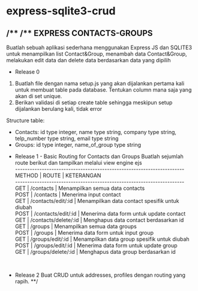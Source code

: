 # express-sqlite3-crud
/**
/** EXPRESS CONTACTS-GROUPS
---------------------------
Buatlah sebuah aplikasi sederhana menggunakan Express JS dan SQLITE3 untuk
menampilkan list Contact&Group, menambah data Contact&Group,
melakukan edit data dan delete data berdasarkan data yang dipilih

- Release 0
1. Buatlah file dengan nama setup.js yang akan dijalankan pertama kali untuk membuat
table pada database. Tentukan column mana saja yang akan di set unique.
2. Berikan validasi di setiap create table sehingga meskipun setup dijalankan berulang
kali, tidak error

Structure table:
* Contacts: id type integer, name type string, company type string, telp_number type string, email type string
* Groups: id type integer, name_of_group type string

- Release 1 - Basic Routing for Contacts dan Groups
Buatlah sejumlah route berikut dan tampilkan melalui view engine ejs<br />
----------------------------------------------------------------------<br />
METHOD | ROUTE                | KETERANGAN<br />
----------------------------------------------------------------------<br />
GET    | /contacts            | Menampilkan semua data contacts<br />
POST   | /contacts            | Menerima input contact<br />
GET    | /contacts/edit/:id   | Menampilkan data contact spesifik untuk diubah<br />
POST   | /contacts/edit/:id   | Menerima data form untuk update contact<br />
GET    | /contacts/delete/:id | Menghapus data contact berdasarkan id<br />
GET    | /groups              | Menampilkan semua data groups<br />
POST   | /groups              | Menerima data form untuk input group<br />
GET    | /groups/edit/:id     | Menampilkan data group spesifik untuk diubah<br />
POST   | /groups/edit/:id     | Menerima data form untuk update group<br />
GET    | /groups/delete/:id   | Menghapus data group berdasarkan id<br />
<br />

- Release 2
Buat CRUD untuk addresses, profiles dengan routing yang rapih.
**/
